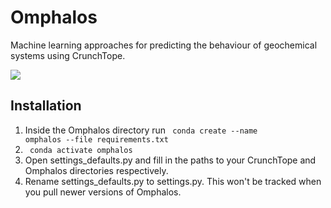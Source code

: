 # Omphalos
Machine learning approaches for predicting the behaviour of geochemical systems using CrunchTope.

![](https://images.unsplash.com/photo-1543370049-4c151e43a561?ixlib=rb-1.2.1&ixid=eyJhcHBfaWQiOjEyMDd9&auto=format&fit=crop&w=1950&q=80)

## Installation

1. Inside the Omphalos directory run <code> conda create --name omphalos --file requirements.txt </code>
2. <code> conda activate omphalos </code>
3. Open settings_defaults.py and fill in the paths to your CrunchTope and Omphalos directories respectively.
4. Rename settings_defaults.py to settings.py. This won't be tracked when you pull newer versions of Omphalos.